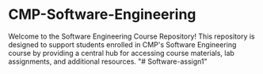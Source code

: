 # CMP-Software-Engineering
Welcome to the Software Engineering Course Repository! This repository is designed to support students enrolled in CMP's Software Engineering course by providing a central hub for accessing course materials, lab assignments, and additional resources.
"# Software-assign1" 
